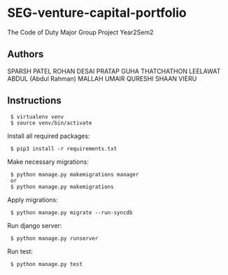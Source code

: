 # SEG-venture-capital-portfolio
The Code of Duty Major Group Project Year2Sem2

## Authors
SPARSH PATEL
ROHAN DESAI
PRATAP GUHA
THATCHATHON LEELAWAT
ABDUL (Abdul Rahman) MALLAH
UMAIR QURESHI
SHAAN VIERU

## Instructions

```
 $ virtualenv venv
 $ source venv/bin/activate
```

Install all required packages:

```
 $ pip3 install -r requirements.txt
```

Make necessary migrations:
```
 $ python manage.py makemigrations manager
 or
 $ python manage.py makemigrations
```

Apply migrations:
```
 $ python manage.py migrate --run-syncdb
```


Run django server:
```
 $ python manage.py runserver
```

Run test:
```
 $ python manage.py test
```
